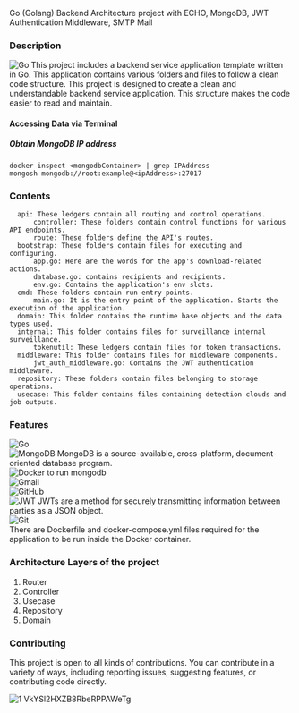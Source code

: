  Go (Golang) Backend Architecture project with ECHO, MongoDB, JWT Authentication Middleware, SMTP Mail


### Description

![Go](https://img.shields.io/badge/go-%2300ADD8.svg?style=for-the-badge&logo=go&logoColor=white) This project includes a backend service application template written in Go. This application contains various folders and files to follow a clean code structure. This project is designed to create a clean and understandable backend service application. This structure makes the code easier to read and maintain.

#### Accessing Data via Terminal
  ##### Obtain MongoDB IP address
```docker inspect <mongodbContainer> | grep IPAddress ``` <br>
```mongosh mongodb://root:example@<ipAddress>:27017```

### Contents

      api: These ledgers contain all routing and control operations.
          controller: These folders contain control functions for various API endpoints.
          route: These folders define the API's routes.
      bootstrap: These folders contain files for executing and configuring.
          app.go: Here are the words for the app's download-related actions.
          database.go: contains recipients and recipients.
          env.go: Contains the application's env slots.
      cmd: These folders contain run entry points.
          main.go: It is the entry point of the application. Starts the execution of the application.
      domain: This folder contains the runtime base objects and the data types used.
      internal: This folder contains files for surveillance internal surveillance.
          tokenutil: These ledgers contain files for token transactions.
      middleware: This folder contains files for middleware components.
          jwt_auth_middleware.go: Contains the JWT authentication middleware.
      repository: These folders contain files belonging to storage operations.
      usecase: This folder contains files containing detection clouds and job outputs.

### Features<br>

![Go](https://img.shields.io/badge/go-%2300ADD8.svg?style=for-the-badge&logo=go&logoColor=white)<br>
![MongoDB](https://img.shields.io/badge/MongoDB-%234ea94b.svg?style=for-the-badge&logo=mongodb&logoColor=white) MongoDB is a source-available, cross-platform, document-oriented database program.<br>
![Docker](https://img.shields.io/badge/docker-%230db7ed.svg?style=for-the-badge&logo=docker&logoColor=white) to run mongodb <br>
![Gmail](https://img.shields.io/badge/Gmail-D14836?style=for-the-badge&logo=gmail&logoColor=white)<br>
![GitHub](https://img.shields.io/badge/github-%23121011.svg?style=for-the-badge&logo=github&logoColor=white)<br>
![JWT](https://img.shields.io/badge/JWT-black?style=for-the-badge&logo=JSON%20web%20tokens) JWTs are a method for securely transmitting information between parties as a JSON object.<br>
![Git](https://img.shields.io/badge/git-%23F05033.svg?style=for-the-badge&logo=git&logoColor=white)<br>
There are Dockerfile and docker-compose.yml files required for the application to be run inside the Docker container.

### Architecture Layers of the project
 1. Router
 2. Controller
 3. Usecase
 4. Repository
 5. Domain

### Contributing

This project is open to all kinds of contributions. You can contribute in a variety of ways, including reporting issues, suggesting features, or contributing code directly.

![1 VkYSl2HXZB8RbeRPPAWeTg](https://github.com/erdogancayir/go-backend-template/assets/94300378/c19b2b90-c062-4180-9935-6905e4c62325)


